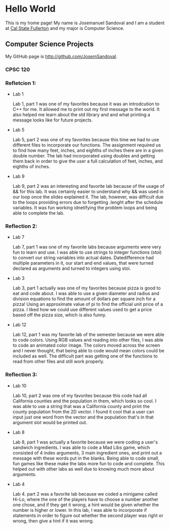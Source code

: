 # Hello World

This is my home page! My name is Josemanuel Sandoval and I am a student at [Cal State Fullerton](http://www.fullerton.edu/) and my major is Computer Science.

## Computer Science Projects

My GitHub page is http://github.com/JosemSandoval.

### CPSC 120

### Refletcion 1: 

* Lab 1
    
    Lab 1, part 1 was one of my favorites because it was an introdcution to 
    C++ for me. It allowed me to print out my first message to the world. It 
    also helped me learn about the std library and and what printing a message 
    looks like for future projects. 
 
* Lab 5

    Lab 5, part 2 was one of my favorites because this time we had to use different 
    files to incorporate our functions. The assignment required us to find how many 
    feet, inches, and eighths of inches there are in a given double number. The lab 
    had incorporated using doubles and getting them back in order to give the user 
    a full calculation of feet, inches, and eighths of inches.

* Lab 9

    Lab 9, part 2 was an interesting and favorite lab because of the usage of && for 
    this lab. It was certainly easier to understand why && was used in our loop once
    the slides explained it. The lab, however, was difficult due to the loops providing 
    errors due to forgetting .lenght after the schedule variables. It was fun working
    idnetifying the problem loops and being able to complete the lab. 

### Reflection 2: 

* Lab 7

    Lab 7, part 1 was one of my favorite labs because arguments were very fun
    to learn and use. I was able to use strings to integer functions (stoi)
    to convert our string variables into actual dates. Datedifference had multiple
    parameters in it, our start and end values, that were turned declared as arguments 
    and turned to integers using stoi.

* Lab 3

    Lab 3, part 1 actually was one of my favorites because pizza is good to eat and 
    code about. I was able to use a given diameter and radius and division equations
    to find the amount of dollars per square inch for a pizza! Using an approximate value
    of pi to find the official unit price of a pizza. I liked how we could use different
    values used to get a price based off the pizza size, which is also funny.

* Lab 12 

    Lab 12, part 1 was my favorite lab of the semester because we were able to code 
    colors. Using RGB values and reading into other files, I was able to code an 
    animated color image. The colors moved across the screen and I never thought, that being
    able to code would mean colors could be included as well. The difficult
    part was getting one of the functions to read from other files and still work properly.

### Reflection 3: 

* Lab 10 

    Lab 10, part 2 was one of my favorites because this code had all California
    counties and the population in them, which looks so cool. I was able to use 
    a string that was a California county and print the county population from the 2D vector. 
    I found it cool that a user can input just one word from the vector and the population that's
    in that argument slot would be printed out. 

* Lab 8 

    Lab 8, part 1 was actually a favorite because we were coding a user's 
    sandwich ingredients. I was able to code a Mad Libs game, which consisted
    of 4 index arguments, 3 main ingredient ones, and print out a message with these 
    words put in the blanks. Being able to code small, fun games like these make
    the labs more fun to code and complete. This helped out with other labs
    as well due to knowing much more about arguments. 

* Lab 4

    Lab 4. part 2 was a favorite lab because we coded a minigame called Hi-Lo, where
    the one of the players have to choose a number another one chose, and if they get
    it wrong, a hint would be given whether the number is higher or lower. In this lab, 
    I was able to incorporate if statements in order to figure out whether the second 
    player was right or wrong, then give a hint if it was wrong.
